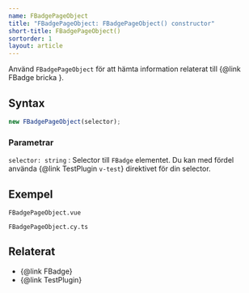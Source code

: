 ```yaml
---
name: FBadgePageObject
title: "FBadgePageObject: FBadgePageObject() constructor"
short-title: FBadgePageObject()
sortorder: 1
layout: article
---
```


Använd `FBadgePageObject` för att hämta information relaterat till {@link FBadge bricka }.

## Syntax

```ts nocompile nolint
new FBadgePageObject(selector);
```

### Parametrar

`selector: string`
: Selector till `FBadge` elementet. Du kan med fördel använda {@link TestPlugin `v-test`} direktivet för din selector.

## Exempel

```import static
FBadgePageObject.vue
```

```import
FBadgePageObject.cy.ts
```

## Relaterat

- {@link FBadge}
- {@link TestPlugin}
